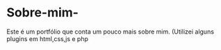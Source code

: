 # Sobre-mim-
Este é um portfólio que conta um pouco mais sobre mim. (Utilizei alguns plugins em html,css,js e php
